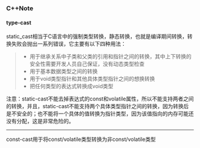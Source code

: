 ### C++Note

#### type-cast

static_cast相当于C语言中的强制类型转换，静态转换，也就是编译期间转换，转换失败会抛出一系列错误，它主要有以下四种用法：

> + 用于继承关系中子类和父类的引用和指针之间的转换，其中上下转换的安全性需要开发人员自己保证，没有动态类型检查
> + 用于基本数据类型之间的转换
> + 用于void类型指针和其他具体类型指针之间的想换转换
> + 把任何类型的表达式转换成void类型

注意：static-cast不能去掉表达式的const和volatile属性，所以不能支持两者之间的转换，并且，static-cast不能支持两个具体类型指针之间的转换，因为转换后是不安全的；也不能将一个具体的值转换为指针类型，因为该值指向的内存可能还没有分配，这是非常危险的。

---

const-cast用于将const/volatile类型转换为非const/volatile类型





